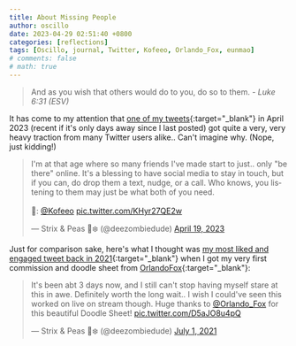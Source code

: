 ```yaml
---
title: About Missing People
author: oscillo
date: 2023-04-29 02:51:40 +0800
categories: [reflections]
tags: [Oscillo, journal, Twitter, Kofeeo, Orlando_Fox, eunmao]
# comments: false
# math: true
---
```


> And as you wish that others would do to you, do so to them. _- Luke 6:31 (ESV)_

It has come to my attention that [one of my tweets](https://twitter.com/deezombiedude/status/1648786560115183616){:target="\_blank"} in April 2023 (recent if it's only days away since I last posted) got quite a very, very heavy traction from many Twitter users alike..
Can't imagine why. (Nope, just kidding!)

<blockquote class="twitter-tweet" data-theme="dark">
<p lang="en" dir="ltr">I&#39;m at that age where so many friends I&#39;ve made start to just.. only &quot;be there&quot; online. It&#39;s a blessing to have social media to stay in touch, but if you can, do drop them a text, nudge, or a call. Who knows, you listening to them may just be what both of you need.<br><br>🎨: <a href="https://twitter.com/Kofeeo?ref_src=twsrc%5Etfw">@Kofeeo</a> <a href="https://t.co/KHyr27QE2w">pic.twitter.com/KHyr27QE2w</a></p>&mdash; Strix &amp; Peas 🦉❄️ (@deezombiedude) <a href="https://twitter.com/deezombiedude/status/1648786560115183616?ref_src=twsrc%5Etfw">April 19, 2023</a>
</blockquote> 
<script async src="https://platform.twitter.com/widgets.js" charset="utf-8"></script>

<!-- ![Oscii's Viral Tweet 2023](/assets/img/famous-oscii-tweet-2023.png) -->

Just for comparison sake, here's what I thought was [my most liked and engaged tweet back in 2021](https://twitter.com/deezombiedude/status/1410452055764836359){:target="\_blank"} when I got my very first commission and doodle sheet from [OrlandoFox](https://afoxdraws.com){:target="\_blank"}:

<blockquote class="twitter-tweet" data-theme="dark"><p lang="en" dir="ltr">It&#39;s been abt 3 days now, and I still can&#39;t stop having myself stare at this in awe. Definitely worth the long wait.. I wish I could&#39;ve seen this worked on live on stream though. Huge thanks to <a href="https://twitter.com/Orlando_Fox?ref_src=twsrc%5Etfw">@Orlando_Fox</a> for this beautiful Doodle Sheet! <a href="https://t.co/D5aJO8u4pQ">pic.twitter.com/D5aJO8u4pQ</a></p>&mdash; Strix &amp; Peas 🦉❄️ (@deezombiedude) <a href="https://twitter.com/deezombiedude/status/1410452055764836359?ref_src=twsrc%5Etfw">July 1, 2021</a></blockquote> <script async src="https://platform.twitter.com/widgets.js" charset="utf-8"></script>
